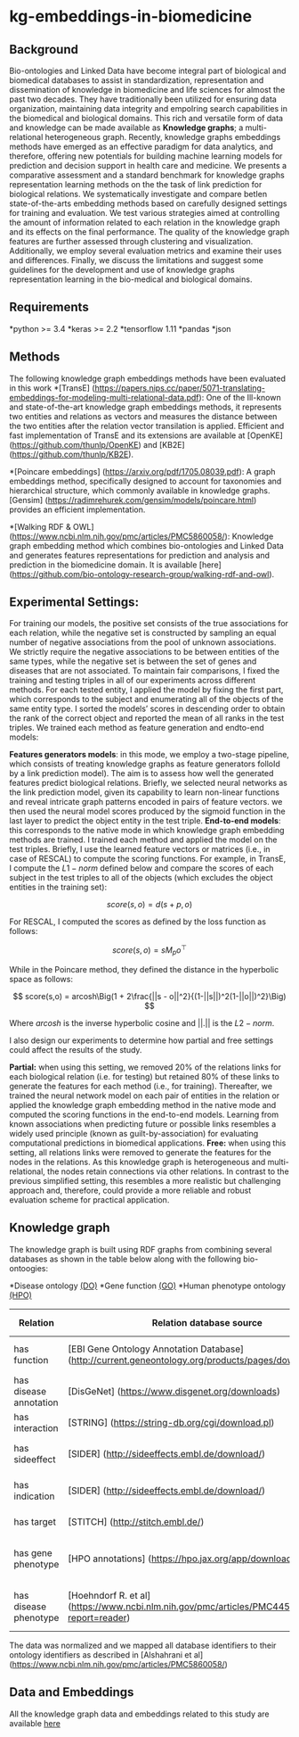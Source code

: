 # kg-embeddings-in-biomedicine

## Background
Bio-ontologies and Linked Data have become integral part of biological
and biomedical databases to assist in standardization, representation
and dissemination of knowledge in biomedicine and life sciences for
almost the past two decades. They have traditionally been utilized for
ensuring data organization, maintaining data integrity and empoIring
search capabilities in the biomedical and biological domains. This rich and versatile form of data and knowledge can be made available as **Knowledge graphs**; a multi-relational
heterogeneous graph. Recently, knowledge graphs embeddings methods
have emerged as an effective paradigm for data analytics, and
therefore, offering new potentials for building machine learning
models for prediction and decision support in health care and
medicine.
We presents a comparative assessment and a standard benchmark for knowledge graphs representation learning methods on the the task of link prediction for biological relations. We systematically investigate and compare betIen state-of-the-arts embedding methods based on carefully designed settings for training and evaluation. We test various strategies aimed at controlling the amount of information related to each relation in the knowledge graph and its effects on the final performance. The quality of the knowledge graph features are further assessed through clustering and visualization. Additionally, we employ several evaluation metrics and examine their uses and differences. Finally, we discuss the limitations and suggest some guidelines for the development and use of knowledge graphs representation learning in the bio-medical and biological domains.

## Requirements
*python >= 3.4
*keras >= 2.2
*tensorflow 1.11
*pandas 
*json
 

## Methods
The following knowledge graph embeddings methods have been evaluated in 
this work
*[TransE] (https://papers.nips.cc/paper/5071-translating-embeddings-for-modeling-multi-relational-data.pdf): One of the Ill-known and state-of-the-art knowledge graph embeddings methods, it represents two entities and relations as vectors and measures the distance between the two entities after the relation vector transilation is applied. Efficient and fast implementation of TransE and its extensions are available at [OpenKE] (https://github.com/thunlp/OpenKE) and [KB2E] (https://github.com/thunlp/KB2E).

*[Poincare embeddings] (https://arxiv.org/pdf/1705.08039.pdf): A graph embeddings method, specifically designed to account for taxonomies and hierarchical structure, which commonly available in knowledge graphs. [Gensim] (https://radimrehurek.com/gensim/models/poincare.html) provides an efficient implementation.  

*[Walking RDF & OWL] (https://www.ncbi.nlm.nih.gov/pmc/articles/PMC5860058/): Knowledge graph embedding method which combines bio-ontologies and Linked Data and generates features representations for prediction and analysis and prediction in the biomedicine domain. It is available [here] (https://github.com/bio-ontology-research-group/walking-rdf-and-owl).

## Experimental Settings:

For training our models, the positive set consists of the true associations for each relation, while the negative set is constructed by sampling an equal number of negative associations from the pool of unknown associations. We strictly require the negative associations to be between entities of the same types, while the negative set is between the set of genes and diseases that are not associated. To maintain fair comparisons, I fixed the training and testing triples in all of our experiments across different methods. For each tested entity, I applied the model by fixing the first part, which corresponds to the subject and enumerating all of the objects of the same entity type. I sorted the models’ scores in descending order to obtain the rank of the correct object and reported the mean of all ranks in the test triples. We trained each method as feature generation and endto-end models:

**Features generators models**: in this mode, we employ a two-stage pipeline, which consists of treating knowledge
graphs as feature generators folloId by a link prediction
model). The aim is to assess how well the generated features
predict biological relations. Briefly, we selected neural
networks as the link prediction model, given its capability
to learn non-linear functions and reveal intricate graph patterns
encoded in pairs of feature vectors. we then used
the neural model scores produced by the sigmoid function
in the last layer to predict the object entity in the test triple.
**End-to-end models**: this corresponds to the native mode in
which knowledge graph embedding methods are trained.
I trained each method and applied the model on the test
triples. Briefly, I use the learned feature vectors or matrices
(i.e., in case of RESCAL) to compute the scoring functions.
For example, in TransE, I compute the $L1-norm$ defined
below and compare the scores of each subject in the test
triples to all of the objects (which excludes the object entities
in the training set):

$$
score(s,o) = d(s+p,o)
$$

For RESCAL, I computed the scores as defined by the loss
function as follows:

$$
score(s,o) = s M_{p}o^\top
$$

While in the Poincare method, they defined the distance in the hyperbolic space as follows:

$$
score(s,o) = arcosh\Big(1 + 2\frac{||s - o||^2}{(1-||s||)^2(1-||o||)^2}\Big)
$$

Where $arcosh$ is the inverse hyperbolic cosine and $||.||$ is the $L2-norm$.

I also design our experiments to determine how partial and free settings could affect the results of the study.

**Partial:** when using this setting, we removed 20\% of the relations links for each biological relation (i.e. for testing) but retained 80\% of these links to generate the features for each method (i.e., for training). Thereafter, we trained the neural network model on each pair of entities in the relation or applied the knowledge graph embedding method in the native mode and computed the scoring functions in the end-to-end models. Learning from known associations when predicting future or possible links resembles a widely used principle (known as guilt-by-association) for evaluating computational predictions in biomedical applications.
**Free:** when using this setting, all relations links were removed to generate the features for the nodes in the relations. As this knowledge graph is heterogeneous and multi-relational, the nodes retain connections via other relations. In contrast to the previous simplified setting, this resembles a more realistic but challenging approach and, therefore, could provide a more reliable and robust evaluation scheme for practical application.

## Knowledge graph

The knowledge graph is built using RDF graphs from combining several databases as shown in the table below along with the following bio-ontoogies:

*Disease ontology [(DO)](https://disease-ontology.org/downloads/)
*Gene function [(GO)](http://geneontology.org/docs/download-ontology/)
*Human phenotype ontology [(HPO)](https://hpo.jax.org/app/download/ontology)



| Relation 	   | Relation database source  | Source type | Target type |
 | --------------- | ----------- |:---------------:|:--------------:|
 | has function  |  [EBI Gene Ontology Annotation Database] (http://current.geneontology.org/products/pages/downloads.html) | Gene (Entrez) | Function (Gene Ontology) |
 | has disease annotation | [DisGeNet] (https://www.disgenet.org/downloads) | Gene (Entrez) | Disease (Disease Ontology) |
 | has interaction  | [STRING] (https://string-db.org/cgi/download.pl) | Gene (Entrez) | Gene (Entrez) |
 | has sideeffect  | [SIDER] (http://sideeffects.embl.de/download/) | Drug (PubChem) | Phenotype (Human phenotype)|
 | has indication | [SIDER] (http://sideeffects.embl.de/download/) | Drug (PubChem) | Disease (Disease Ontology) | 
 | has target |  [STITCH] (http://stitch.embl.de/) | Gene (Entrez) | Drug (PubChem) |
 | has gene phenotype | [HPO annotations] (https://hpo.jax.org/app/download/annotation) | Gene (Entrez) | Phenotype (Human Phenotype Ontology) |
| has disease phenotype | [Hoehndorf R. et al] (https://www.ncbi.nlm.nih.gov/pmc/articles/PMC4458913/?report=reader) | Disease (Disease ontology) | Phenotype (Human Phenotype Ontology)| 

The data was normalized and we mapped all database identifiers to their ontology identifiers as described in [Alshahrani et al] (https://www.ncbi.nlm.nih.gov/pmc/articles/PMC5860058/)


## Data and Embeddings
All the knowledge graph data and embeddings related to this study are available [here](http://bio2vec.net/data/kg_embeddings/)
